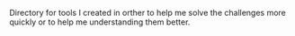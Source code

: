 Directory for tools I created in orther to help me solve the challenges more quickly or to help me understanding them better.
